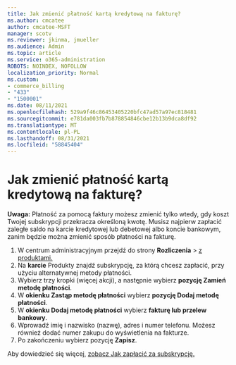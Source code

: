 ```yaml
---
title: Jak zmienić płatność kartą kredytową na fakturę?
ms.author: cmcatee
author: cmcatee-MSFT
manager: scotv
ms.reviewer: jkinma, jmueller
ms.audience: Admin
ms.topic: article
ms.service: o365-administration
ROBOTS: NOINDEX, NOFOLLOW
localization_priority: Normal
ms.custom:
- commerce_billing
- "433"
- "1500001"
ms.date: 08/11/2021
ms.openlocfilehash: 529a9f46c86453405220bfc47ad57a97ec818481
ms.sourcegitcommit: e781da003fb7b878854846cbe12b13b9dca8df92
ms.translationtype: MT
ms.contentlocale: pl-PL
ms.lasthandoff: 08/31/2021
ms.locfileid: "58845404"
---
```

# <a name="how-do-i-change-from-credit-card-payments-to-invoice"></a>Jak zmienić płatność kartą kredytową na fakturę?

**Uwaga:** Płatność za pomocą faktury możesz zmienić tylko wtedy, gdy koszt Twojej subskrypcji przekracza określoną kwotę. Musisz najpierw zapłacić zaległe saldo na karcie kredytowej lub debetowej albo koncie bankowym, zanim będzie można zmienić sposób płatności na fakturę.

1. W centrum administracyjnym przejdź do strony **Rozliczenia**  >  [z produktami.](https://go.microsoft.com/fwlink/p/?linkid=842054)
2. Na **karcie** Produkty znajdź subskrypcję, za którą chcesz zapłacić, przy użyciu alternatywnej metody płatności.
3. Wybierz trzy kropki (więcej akcji), a następnie wybierz **pozycję Zamień metodę płatności**.
4. W **okienku Zastąp metodę płatności** wybierz **pozycję Dodaj metodę płatności**.
5. W **okienku Dodaj metodę płatności** wybierz **fakturę lub przelew bankowy**.
6. Wprowadź imię i nazwisko (nazwę), adres i numer telefonu. Możesz również dodać numer zakupu do wyświetlenia na fakturze.
7. Po zakończeniu wybierz pozycję **Zapisz**.

Aby dowiedzieć się więcej, [zobacz Jak zapłacić za subskrypcję.](https://docs.microsoft.com/microsoft-365/commerce/billing-and-payments/pay-for-your-subscription)